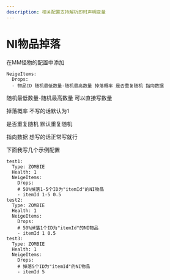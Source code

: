 ```yaml
---
description: 相关配置支持解析即时声明变量
---
```


# NI物品掉落

在MM怪物的配置中添加

```
NeigeItems:
  Drops:
  - 物品ID 随机最低数量-随机最高数量 掉落概率 是否重复随机 指向数据 
```

随机最低数量-随机最高数量 可以直接写数量

掉落概率 不写的话默认为1

是否重复随机 默认重复随机

指向数据 想写的话正常写就行

下面我写几个示例配置

```
test1:
  Type: ZOMBIE
  Health: 1
  NeigeItems:
    Drops:
    # 50%掉落1-5个ID为"itemId"的NI物品
    - itemId 1-5 0.5
test2:
  Type: ZOMBIE
  Health: 1
  NeigeItems:
    Drops:
    # 50%掉落1个ID为"itemId"的NI物品
    - itemId 1 0.5
test3:
  Type: ZOMBIE
  Health: 1
  NeigeItems:
    Drops:
    # 掉落5个ID为"itemId"的NI物品
    - itemId 5
```
